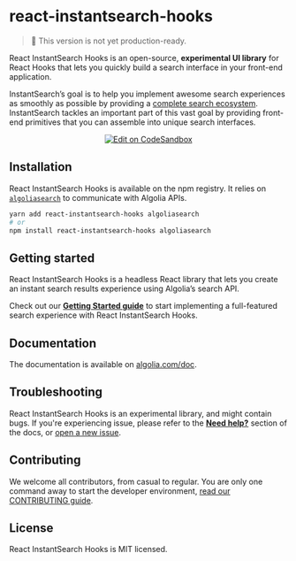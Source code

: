 # react-instantsearch-hooks

> 🚧 This version is not yet production-ready.

React InstantSearch Hooks is an open-source, **experimental UI library** for React Hooks that lets you quickly build a search interface in your front-end application.

InstantSearch’s goal is to help you implement awesome search experiences as smoothly as possible by providing a [complete search ecosystem](https://algolia.com/doc/guides/getting-started/how-algolia-works/#the-full-ecosystem). InstantSearch tackles an important part of this vast goal by providing front-end primitives that you can assemble into unique search interfaces.

<p align="center">
  <a href="https://codesandbox.io/s/github/algolia/react-instantsearch/tree/master/examples/hooks" title="Edit on CodeSandbox">
    <img alt="Edit on CodeSandbox" src="https://codesandbox.io/static/img/play-codesandbox.svg">
  </a>
</p>

## Installation

React InstantSearch Hooks is available on the npm registry. It relies on [`algoliasearch`](https://github.com/algolia/algoliasearch-client-javascript) to communicate with Algolia APIs.

```sh
yarn add react-instantsearch-hooks algoliasearch
# or
npm install react-instantsearch-hooks algoliasearch
```

## Getting started

React InstantSearch Hooks is a headless React library that lets you create an instant search results experience using Algolia’s search API.

Check out our [**Getting Started guide**](https://algolia.com/doc/guides/building-search-ui/getting-started/react-hooks/) to start implementing a full-featured search experience with React InstantSearch Hooks.

## Documentation

The documentation is available on [algolia.com/doc](https://algolia.com/doc/guides/building-search-ui/what-is-instantsearch/react-hooks/).

## Troubleshooting

React InstantSearch Hooks is an experimental library, and might contain bugs. If you're experiencing issue, please refer to the [**Need help?**](https://algolia.com/doc/guides/building-search-ui/what-is-instantsearch/react-hooks/#need-help) section of the docs, or [open a new issue](https://github.com/algolia/react-instantsearch/issues/new?template=Bug_report_Hooks.md&labels=Scope%3A%20Hooks).

## Contributing

We welcome all contributors, from casual to regular. You are only one command away to start the developer environment, [read our CONTRIBUTING guide](https://github.com/algolia/react-instantsearch/blob/master/CONTRIBUTING.md).

## License

React InstantSearch Hooks is MIT licensed.
